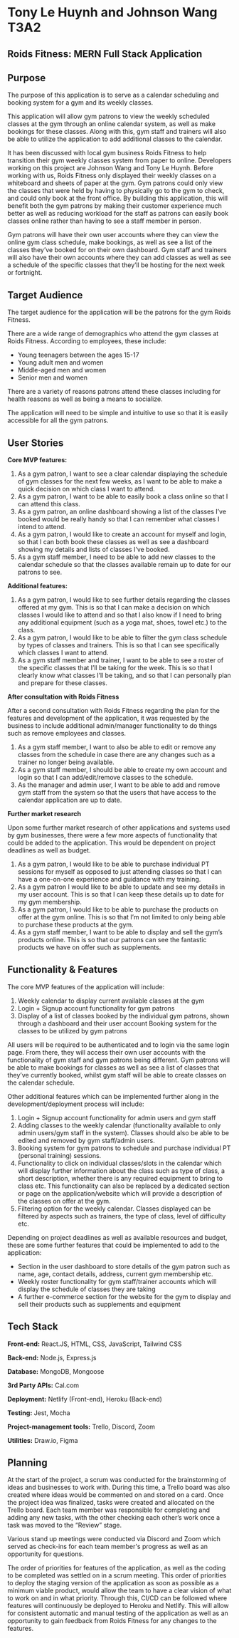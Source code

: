 # Tony Le Huynh and Johnson Wang T3A2

## Roids Fitness: MERN Full Stack Application

## Purpose

The purpose of this application is to serve as a calendar scheduling and booking system for a gym and its weekly classes. 

This application will allow gym patrons to view the weekly scheduled classes at the gym through an online calendar system, as well as make bookings for these classes. Along with this, gym staff and trainers will also be able to utilize the application to add additional classes to the calendar. 

It has been discussed with local gym business Roids Fitness to help transition their gym weekly classes system from paper to online. Developers working on this project are Johnson Wang and Tony Le Huynh. Before working with us, Roids Fitness only displayed their weekly classes on a whiteboard and sheets of paper at the gym. Gym patrons could only view the classes that were held by having to physically go to the gym to check, and could only book at the front office. By building this application, this will benefit both the gym patrons by making their customer experience much better as well as reducing workload for the staff as patrons can easily book classes online rather than having to see a staff member in person. 

Gym patrons will have their own user accounts where they can view the online gym class schedule, make bookings, as well as see a list of the classes they’ve booked for on their own dashboard. Gym staff and trainers will also have their own accounts where they can add classes as well as see a schedule of the specific classes that they’ll be hosting for the next week or fortnight. 

## Target Audience

The target audience for the application will be the patrons for the gym Roids Fitness. 

There are a wide range of demographics who attend the gym classes at Roids Fitness. According to employees, these include:

- Young teenagers between the ages 15-17
- Young adult men and women
- Middle-aged men and women
- Senior men and women

There are a variety of reasons patrons attend these classes including for health reasons as well as being a means to socialize. 

The application will need to be simple and intuitive to use so that it is easily accessible for all the gym patrons. 

## User Stories

__Core MVP features:__ 

1. As a gym patron, I want to see a clear calendar displaying the schedule of gym classes for the next few weeks, as I want to be able to make a quick decision on which class I want to attend. 
2. As a gym patron, I want to be able to easily book a class online so that I can attend this class. 
3. As a gym patron, an online dashboard showing a list of the classes I’ve booked would be really handy so that I can remember what classes I intend to attend. 
4. As a gym patron, I would like to create an account for myself and login, so that I can both book these classes as well as see a dashboard showing my details and lists of classes I’ve booked. 
5. As a gym staff member, I need to be able to add new classes to the calendar schedule so that the classes available remain up to date for our patrons to see. 


__Additional features:__


1. As a gym patron, I would like to see further details regarding the classes offered at my gym. This is so that I can make a decision on which classes I would like to attend and so that I also know if I need to bring any additional equipment (such as a yoga mat, shoes, towel etc.) to the class. 
2. As a gym patron, I would like to be able to filter the gym class schedule by types of classes and trainers. This is so that I can see specifically which classes I want to attend. 
3. As a gym staff member and trainer, I want to be able to see a roster of the specific classes that I’ll be taking for the week. This is so that I clearly know what classes I’ll be taking, and so that I can personally plan and prepare for these classes.


__After consultation with Roids Fitness__

After a second consultation with Roids Fitness regarding the plan for the features and development of the application, it was requested by the business to include additional admin/manager functionality to do things such as remove employees and classes. 

1. As a gym staff member, I want to also be able to edit or remove any classes from the schedule in case there are any changes such as a trainer no longer being available. 
2. As a gym staff member, I should be able to create my own account and login so that I can add/edit/remove classes to the schedule. 
3. As the manager and admin user, I want to be able to add and remove gym staff from the system so that the users that have access to the calendar application are up to date. 


__Further market research__

Upon some further market research of other applications and systems used by gym businesses, there were a few more aspects of functionality that could be added to the application. This would be dependent on project deadlines as well as budget. 


1. As a gym patron, I would like to be able to purchase individual PT sessions for myself as opposed to just attending classes so that I can have a one-on-one experience and guidance with my training. 
2. As a gym patron I would like to be able to update and see my details in my user account. This is so that I can keep these details up to date for my gym membership. 
3. As a gym patron, I would like to be able to purchase the products on offer at the gym online. This is so that I’m not limited to only being able to purchase these products at the gym. 
4. As a gym staff member, I want to be able to display and sell the gym’s products online. This is so that our patrons can see the fantastic products we have on offer such as supplements. 


## Functionality & Features

The core MVP features of the application will include:

1. Weekly calendar to display current available classes at the gym
2. Login + Signup account functionality for gym patrons
3. Display of a list of classes booked by the individual gym patrons, shown through a dashboard and their user account
Booking system for the classes to be utilized by gym patrons

All users will be required to be authenticated and to login via the same login page. From there, they will access their own user accounts with the functionality of gym staff and gym patrons being different. Gym patrons will be able to make bookings for classes as well as see a list of classes that they’ve currently booked, whilst gym staff will be able to create classes on the calendar schedule. 

Other additional features which can be implemented further along in the development/deployment process will include:

1. Login + Signup account functionality for admin users and gym staff
2. Adding classes to the weekly calendar (functionality available to only admin users/gym staff in the system). Classes should also be able to be edited and removed by gym staff/admin users. 
3. Booking system for gym patrons to schedule and purchase individual PT (personal training) sessions. 
4. Functionality to click on individual classes/slots in the calendar which will display further information about the class such as type of class, a short description, whether there is any required equipment to bring to class etc. This functionality can also be replaced by a dedicated section or page on the application/website which will provide a description of the classes on offer at the gym. 
5. Filtering option for the weekly calendar. Classes displayed can be filtered by aspects such as trainers, the type of class, level of difficulty etc. 

Depending on project deadlines as well as available resources and budget, these are some further features that could be implemented to add to the application:

- Section in the user dashboard to store details of the gym patron such as name, age, contact details, address, current gym membership etc. 
- Weekly roster functionality for gym staff/trainer accounts which will display the schedule of classes they are taking
- A further e-commerce section for the website for the gym to display and sell their products such as supplements and equipment

## Tech Stack

__Front-end:__ React.JS, HTML, CSS, JavaScript, Tailwind CSS

__Back-end:__ Node.js, Express.js

__Database:__ MongoDB, Mongoose

__3rd Party APIs:__ Cal.com

__Deployment:__ Netlify (Front-end), Heroku (Back-end)

__Testing:__ Jest, Mocha

__Project-management tools:__ Trello, Discord, Zoom

__Utilities:__ Draw.io, Figma

## Planning

At the start of the project, a scrum was conducted for the brainstorming of ideas and businesses to work with. During this time, a Trello board was also created where ideas would be commented on and stored on a card. Once the project idea was finalized, tasks were created and allocated on the Trello board. Each team member was responsible for completing and adding any new tasks, with the other checking each other’s work once a task was moved to the “Review” stage. 

Various stand up meetings were conducted via Discord and Zoom which served as check-ins for each team member's progress as well as an opportunity for questions. 

The order of priorities for features of the application, as well as the coding to be completed was settled on in a scrum meeting. This order of priorities to deploy the staging version of the application as soon as possible as a minimum viable product, would allow the team to have a clear vision of what to work on and in what priority. Through this, CI/CD can be followed where features will continuously be deployed to Heroku and Netlify. This will allow for consistent automatic and manual testing of the application as well as an opportunity to gain feedback from Roids Fitness for any changes to the features. 
